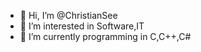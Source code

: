 - 👋 Hi, I’m @ChristianSee
- 👀 I’m interested in Software,IT
- 🌱 I’m currently programming in C,C++,C#


<!---
ChristianSee/ChristianSee is a ✨ special ✨ repository because its `README.md` (this file) appears on your GitHub profile.
You can click the Preview link to take a look at your changes.
--->
